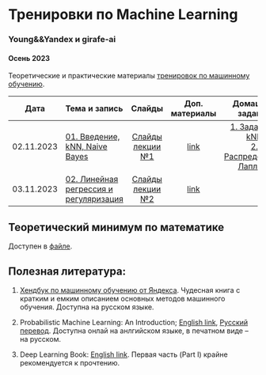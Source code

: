 # Тренировки по Machine Learning
### Young&&Yandex и girafe-ai
#### Осень 2023

Теоретические и практические материалы [тренировок по машинному обучению](https://yandex.ru/yaintern/training/ml-training).


| Дата | Тема и запись | Слайды | Доп. материалы | Домашнее задание | Тест для самопроверки |
|:------:|:-----------------------|:----------------------------:|:------------:|:-----------------------:|:----------------------:|
| 02.11.2023 | [01. Введение, kNN, Naive Bayes](https://www.youtube.com/live/k3UJOG-DKHE) | [Слайды лекции №1](./step01_intro/lecture01_intro_knn_naive_bayes.pdf)| [link](./step01_intro/README.md) | [1. Задача на kNN](./homeworks/assignment01_knn/)<br>[2. Распределение Лапласа](./homeworks/assignment02_laplace/) | |
| 03.11.2023 | [02. Линейная регрессия и регуляризация](https://www.youtube.com/watch?v=5qLVUO0q644) | [Слайды лекции №2](./step02_linear_regression/lect002_linear_regression.pdf)| [link](./step02_linear_regression/README.md) | | |



## Теоретический минимум по математике

Доступен в [файле](./prerequisites.md).

  

## Полезная литература:

1. [Хендбук по машинному обучению от Яндекса](https://academy.yandex.ru/dataschool/book). Чудесная книга с кратким и емким описанием основных методов машинного обучения. Доступна на русском языке.

2. Probabilistic Machine Learning: An Introduction; [English link](https://probml.github.io/pml-book/book1.html), [Русский перевод](https://dmkpress.com/catalog/computer/data/978-5-93700-119-1/). Доступна онлай на анлгийском языке, в печатном виде – на русском.

3. Deep Learning Book: [English link](https://www.deeplearningbook.org/). Первая часть (Part I) крайне рекомендуется к прочтению.